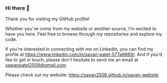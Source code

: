 ### Hi there 👋

Thank you for visiting my GitHub profile! 

Whether you've come from my website or another source, I'm excited to have you here. Feel free to browse through my repositories and explore my code. 

If you're interested in connecting with me on LinkedIn, you can find my profile at https://www.linkedin.com/in/savan-patel-577a6669/. And if you'd like to get in touch, please don't hesitate to send me an email at sawanpatel2508@gmail.com.

Please check out my website: https://savan2508.github.io/savan-website

<!--
**savan2508/savan2508** is a ✨ _special_ ✨ repository because its `README.md` (this file) appears on your GitHub profile.

Here are some ideas to get you started:

- 🔭 I’m currently working on ...
- 🌱 I’m currently learning ...
- 👯 I’m looking to collaborate on ...
- 🤔 I’m looking for help with ...
- 💬 Ask me about ...
- 📫 How to reach me: ...
- 😄 Pronouns: ...
- ⚡ Fun fact: ...
-->
